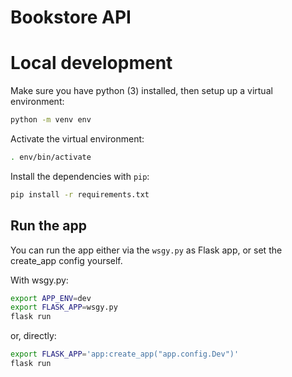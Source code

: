 Bookstore API
=============

# Local development

Make sure you have python (3) installed, then setup up a virtual environment:

```bash
python -m venv env
```

Activate the virtual environment:

```bash
. env/bin/activate
```

Install the dependencies with `pip`:

```bash
pip install -r requirements.txt
```

## Run the app

You can run the app either via the `wsgy.py` as Flask app, or set the create_app config yourself.

With wsgy.py:

```bash
export APP_ENV=dev
export FLASK_APP=wsgy.py
flask run
```

or, directly:

```bash
export FLASK_APP='app:create_app("app.config.Dev")'
flask run
```

